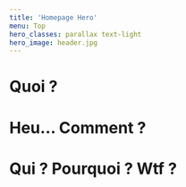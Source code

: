 ```yaml
---
title: 'Homepage Hero'
menu: Top
hero_classes: parallax text-light
hero_image: header.jpg
---
```


# Quoi ?
# Heu… Comment ?
# Qui ? Pourquoi ? Wtf ?




